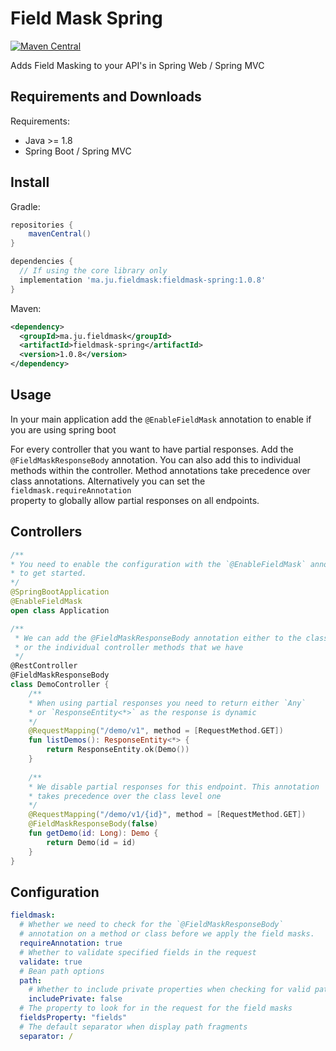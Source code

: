 # Field Mask Spring

[![Maven Central](https://img.shields.io/maven-central/v/ma.ju.fieldmask/fieldmask-spring.svg?label=Maven%20Central)](https://search.maven.org/search?q=g:%22ma.ju.fieldmask%22%20AND%20a:%22fieldmask-spring%22)


Adds Field Masking to your API's in Spring Web / Spring MVC

## Requirements and Downloads

Requirements:

* Java >= 1.8
* Spring Boot / Spring MVC

## Install

Gradle:

```groovy
repositories {
    mavenCentral()
}

dependencies {
  // If using the core library only
  implementation 'ma.ju.fieldmask:fieldmask-spring:1.0.8'
}
```

Maven:

```xml
<dependency>
  <groupId>ma.ju.fieldmask</groupId>
  <artifactId>fieldmask-spring</artifactId>
  <version>1.0.8</version>
</dependency>
```

## Usage

In your main application add the `@EnableFieldMask` annotation to enable if
you are using spring boot

For every controller that you want to have partial responses. Add the
`@FieldMaskResponseBody` annotation. You can also add this to individual
methods within the controller. Method annotations take precedence over
class annotations. Alternatively you can set the `fieldmask.requireAnnotation`  
property to globally allow partial responses on all endpoints.

## Controllers
```kotlin
/**
* You need to enable the configuration with the `@EnableFieldMask` annotation
* to get started.
*/
@SpringBootApplication
@EnableFieldMask
open class Application 

/**
 * We can add the @FieldMaskResponseBody annotation either to the class
 * or the individual controller methods that we have
 */
@RestController
@FieldMaskResponseBody
class DemoController {
    /**
    * When using partial responses you need to return either `Any` 
    * or `ResponseEntity<*>` as the response is dynamic
    */
    @RequestMapping("/demo/v1", method = [RequestMethod.GET])
    fun listDemos(): ResponseEntity<*> {
        return ResponseEntity.ok(Demo())
    }
   
    /**
    * We disable partial responses for this endpoint. This annotation
    * takes precedence over the class level one
    */ 
    @RequestMapping("/demo/v1/{id}", method = [RequestMethod.GET])
    @FieldMaskResponseBody(false)
    fun getDemo(id: Long): Demo {
        return Demo(id = id)
    }
}
```

## Configuration

```yaml
fieldmask:
  # Whether we need to check for the `@FieldMaskResponseBody` 
  # annotation on a method or class before we apply the field masks.
  requireAnnotation: true
  # Whether to validate specified fields in the request 
  validate: true
  # Bean path options 
  path: 
    # Whether to include private properties when checking for valid paths
    includePrivate: false
  # The property to look for in the request for the field masks
  fieldsProperty: "fields"
  # The default separator when display path fragments
  separator: /
```



